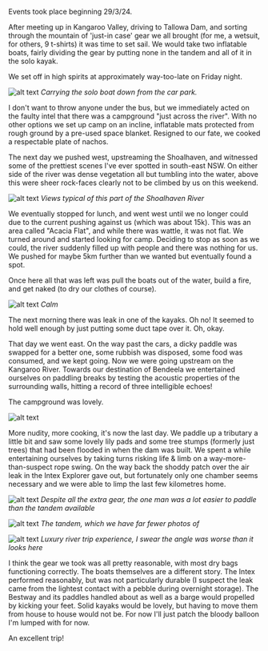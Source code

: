 
Events took place beginning 29/3/24.

After meeting up in Kangaroo Valley, driving to Tallowa Dam, and sorting through the mountain of 'just-in case' gear we all brought (for me, a wetsuit, for others, 9 t-shirts) it was time to set sail. We would take two inflatable boats, fairly dividing the gear by putting none in the tandem and all of it in the solo kayak.

We set off in high spirits at approximately way-too-late on Friday night. 

![alt text](/posts/kayak-kangaroovalley/image.png)
*Carrying the solo boat down from the car park.*

I don't want to throw anyone under the bus, but we immediately acted on the faulty intel that there was a campground "just across the river". With no other options we set up camp on an incline, inflatable mats protected from rough ground by a pre-used space blanket. Resigned to our fate, we cooked a respectable plate of nachos.


The next day we pushed west, upstreaming the Shoalhaven, and witnessed some of the prettiest scenes I've ever spotted in south-east NSW. On either side of the river was dense vegetation all but tumbling into the water, above this were sheer rock-faces clearly not to be climbed by us on this weekend.

![alt text](/posts/kayak-kangaroovalley/image-2.png)
*Views typical of this part of the Shoalhaven River*

We eventually stopped for lunch, and went west until we no longer could due to the current pushing against us (which was about 15k). This was an area called "Acacia Flat", and while there was wattle, it was not flat. We turned around and started looking for camp. Deciding to stop as soon as we could, the river suddenly filled up with people and there was nothing for us. We pushed for maybe 5km further than we wanted but eventually found a spot.

Once here all that was left was pull the boats out of the water, build a fire, and get naked (to dry our clothes of course).

![alt text](/posts/kayak-kangaroovalley/PXL_20240330_074141730.jpg)
*Calm*

The next morning there was leak in one of the kayaks. Oh no! It seemed to hold well enough by just putting some duct tape over it. Oh, okay.

That day we went east. On the way past the cars, a dicky paddle was swapped for a better one, some rubbish was disposed, some food was consumed, and we kept going. Now we were going upstream on the Kangaroo River. Towards our destination of Bendeela we entertained ourselves on paddling breaks by testing the acoustic properties of the surrounding walls, hitting a record of three intelligible echoes!

The campground was lovely.

![alt text](/posts/kayak-kangaroovalley/PXL_20240331_075739455.jpg)

More nudity, more cooking, it's now the last day. We paddle up a tributary a little bit and saw some lovely lily pads and some tree stumps (formerly just trees) that had been flooded in when the dam was built. We spent a while entertaining ourselves by taking turns risking life & limb on a way-more-than-suspect rope swing. On the way back the shoddy patch over the air leak in the Intex Explorer gave out, but fortunately only one chamber seems necessary and we were able to limp the last few kilometres home.

![alt text](/posts/kayak-kangaroovalley/PXL_20240330_232449756.jpg)
*Despite all the extra gear, the one man was a lot easier to paddle than the tandem available*

![alt text](/posts/kayak-kangaroovalley/IMG_6318.JPEG)
*The tandem, which we have far fewer photos of*

![alt text](/posts/kayak-kangaroovalley/image-1.png)
*Luxury river trip experience, I swear the angle was worse than it looks here*

I think the gear we took was all pretty reasonable, with most dry bags functioning correctly. The boats themselves are a different story. The Intex performed reasonably, but was not particularly durable (I suspect the leak came from the lightest contact with a pebble during overnight storage). The Bestway and its paddles handled about as well as a barge would propelled by kicking your feet. Solid kayaks would be lovely, but having to move them from house to house would not be. For now I'll just patch the bloody balloon I'm lumped with for now.

An excellent trip!